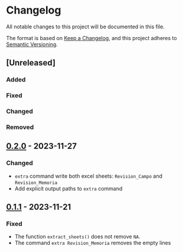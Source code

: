 # Changelog

All notable changes to this project will be documented in this file.

The format is based on [Keep a Changelog](https://keepachangelog.com/en/1.0.0/),
and this project adheres to [Semantic Versioning](https://semver.org/spec/v2.0.0.html).

## [Unreleased]

### Added

### Fixed

### Changed

### Removed

## [0.2.0] - 2023-11-27

### Changed
- `extra` command write both excel sheets: `Revision_Campo` and `Revision_Memoria`
- Add explicit output paths to `extra` command

## [0.1.1] - 2023-11-21

### Fixed
- The function `extract_sheets()` does not remove `NA`.
- The command `extra Revision_Memoria` removes the empty lines 

[0.2.0]: https://github.com/IslasGECI/janitor/compare/v0.1.1...v0.2.0
[0.1.1]: https://github.com/IslasGECI/janitor/compare/v0.1.0...v0.1.1
[0.1.0]: https://github.com/IslasGECI/janitor/compare/v0.1.0

